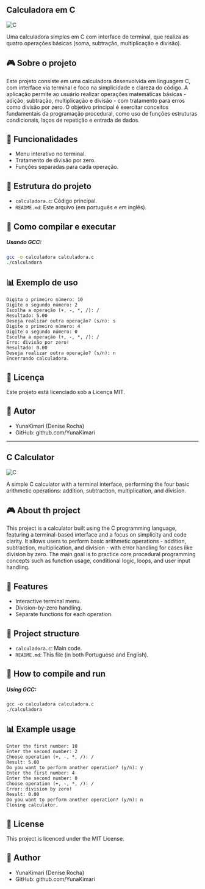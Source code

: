 ## Calculadora em C 
![C](https://img.shields.io/badge/C-Programming-00599C?logo=c)

Uma calculadora simples em C com interface de terminal, que realiza as quatro operações básicas (soma, subtração, multiplicação e divisão).

## 🎮 Sobre o projeto
Este projeto consiste em uma calculadora desenvolvida em linguagem C, com interface via terminal e foco na simplicidade e clareza do código. A aplicação permite ao usuário realizar operações matemáticas básicas - adição, subtração, multiplicação e divisão - com tratamento para erros como divisão por zero. O objetivo principal é exercitar conceitos fundamentais da programação procedural, como uso de funções estruturas condicionais, laços de repetição e entrada de dados.

## 🔧 Funcionalidades
- Menu interativo no terminal.
- Tratamento de divisão por zero.
- Funções separadas para cada operação.

## 📁 Estrutura do projeto
- `calculadora.c`: Código principal.
- `README.md`: Este arquivo (em português e em inglês).

## 🚀 Como compilar e executar
##### Usando GCC:
```bash
gcc -o calculadora calculadora.c
./calculadora
```

## 📊 Exemplo de uso
```
Digita o primeiro número: 10
Digite o segundo número: 2
Escolha a operação (+, -, *, /): /
Resultado: 5.00
Deseja realizar outra operação? (s/n): s
Digite o primeiro número: 4
Digite o segundo número: 0
Escolha a operação (+, -, *, /): /
Erro: divisão por zero!
Resultado: 0.00
Deseja realizar outra operação? (s/n): n
Encerrando calculadora.
```

## 📄 Licença
Este projeto está licenciado sob a Licença MIT.

## 👤 Autor
- YunaKimari (Denise Rocha)
- GitHub: github.com/YunaKimari

---

## C Calculator 
![C](https://img.shields.io/badge/C-Programming-00599C?logo=c)

A simple C calculator with a terminal interface, performing the four basic arithmetic operations: addition, subtraction, multiplication, and division.

## 🎮 About th project
This project is a calculator built using the C programming language, featuring a terminal-based interface and a focus on simplicity and code clarity. It allows users to perform basic arithmetic operations - addition, subtraction, multiplication, and division - with error handling for cases like division by zero. The main goal is to practice core procedural programming concepts such as function usage, conditional logic, loops, and user input handling.

## 🔧 Features
- Interactive terminal menu.
- Division-by-zero handling.
- Separate functions for each operation.

## 📁 Project structure
- `calculadora.c`: Main code.
- `README.md`: This file (in both Portuguese and English).

## 🚀 How to compile and run
##### Using GCC:
```bach
gcc -o calculadora calculadora.c
./calculadora
```

## 📊 Example usage
```
Enter the first number: 10
Enter the second number: 2
Choose operation (+, -, *, /): /
Result: 5.00
Do you want to perform another operation? (y/n): y
Enter the first number: 4
Enter the second number: 0
Choose operation (+, -, *, /): /
Error: division by zero!
Result: 0.00
Do you want to perform another operation? (y/n): n
Closing calculator.
```

## 📄 License
This project is licenced under the MIT License.

## 👤 Author
- YunaKimari (Denise Rocha)
- GitHub: github.com/YunaKimari

